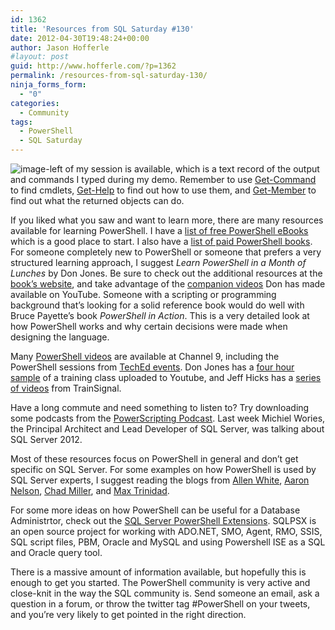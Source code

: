 ```yaml
---
id: 1362
title: 'Resources from SQL Saturday #130'
date: 2012-04-30T19:48:24+00:00
author: Jason Hofferle
#layout: post
guid: http://www.hofferle.com/?p=1362
permalink: /resources-from-sql-saturday-130/
ninja_forms_form:
  - "0"
categories:
  - Community
tags:
  - PowerShell
  - SQL Saturday
---
```

![image-left](https://drive.google.com/open?id=1ln_GBx3KcUkslKG8ezbZQI7LTAKPwPJZ) of my session is available, which is a text record of the output and commands I typed during my demo. Remember to use <a href="http://go.microsoft.com/fwlink/?LinkID=113309" title="Get-Command" target="_blank">Get-Command</a> to find cmdlets, <a href="http://go.microsoft.com/fwlink/?LinkID=113316" title="Get-Help" target="_blank">Get-Help</a> to find out how to use them, and <a href="http://go.microsoft.com/fwlink/?LinkID=113322" title="Get-Member" target="_blank">Get-Member</a> to find out what the returned objects can do.

If you liked what you saw and want to learn more, there are many resources available for learning PowerShell. I have a <a href="https://www.hofferle.com/list-of-free-powershell-ebooks/" title="List of Free PowerShell eBooks" target="_blank">list of free PowerShell eBooks</a> which is a good place to start. I also have a <a href="http://www.hofferle.com/list-of-powershell-books/" title="List of PowerShell Books" target="_blank">list of paid PowerShell books</a>. For someone completely new to PowerShell or someone that prefers a very structured learning approach, I suggest _Learn PowerShell in a Month of Lunches_ by Don Jones. Be sure to check out the additional resources at the <a href="http://morelunches.com/2012/11/01/learn-powershell-3-in-a-month-of-lunches-2nd-ed/" target="_blank">book&#8217;s website</a>, and take advantage of the <a href="http://www.youtube.com/playlist?list=PL6D474E721138865A&#038;feature=view_all" target="_blank">companion videos</a> Don has made available on YouTube. Someone with a scripting or programming background that&#8217;s looking for a solid reference book would do well with Bruce Payette&#8217;s book _PowerShell in Action_. This is a very detailed look at how PowerShell works and why certain decisions were made when designing the language.

Many <a href="http://channel9.msdn.com/Tags/powershell" target="_blank">PowerShell videos</a> are available at Channel 9, including the PowerShell sessions from <a href="http://channel9.msdn.com/Events/TechEd" target="_blank">TechEd events</a>. Don Jones has a <a href="http://youtu.be/7fFEV8xawx0" target="_blank">four hour sample</a> of a training class uploaded to Youtube, and Jeff Hicks has a <a href="http://www.trainsignal.com/Windows-PowerShell-Training.aspx" target="_blank">series of videos</a> from TrainSignal. 

Have a long commute and need something to listen to? Try downloading some podcasts from the <a href="http://powerscripting.wordpress.com/" target="_blank">PowerScripting Podcast</a>. Last week Michiel Wories, the Principal Architect and Lead Developer of SQL Server, was talking about SQL Server 2012.

Most of these resources focus on PowerShell in general and don&#8217;t get specific on SQL Server. For some examples on how PowerShell is used by SQL Server experts, I suggest reading the blogs from <a href="http://sqlblog.com/blogs/allen_white/default.aspx" target="_blank">Allen White</a>, <a href="http://sqlvariant.com/" target="_blank">Aaron Nelson</a>, <a href="http://sev17.com/" target="_blank">Chad Miller</a>, and <a href="http://www.maxtblog.com/" target="_blank">Max Trinidad</a>.

For some more ideas on how PowerShell can be useful for a Database Administrtor, check out the <a href="http://sqlpsx.codeplex.com/" target="_blank">SQL Server PowerShell Extensions</a>. SQLPSX is an open source project for working with ADO.NET, SMO, Agent, RMO, SSIS, SQL script files, PBM, Oracle and MySQL and using Powershell ISE as a SQL and Oracle query tool.

There is a massive amount of information available, but hopefully this is enough to get you started. The PowerShell community is very active and close-knit in the way the SQL community is. Send someone an email, ask a question in a forum, or throw the twitter tag #PowerShell on your tweets, and you&#8217;re very likely to get pointed in the right direction.